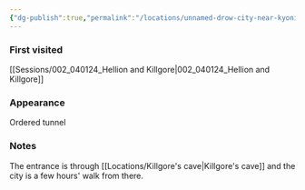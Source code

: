 ```yaml
---
{"dg-publish":true,"permalink":"/locations/unnamed-drow-city-near-kyonin/","tags":["location"],"noteIcon":"location"}
---
```


### First visited
[[Sessions/002_040124_Hellion and Killgore\|002_040124_Hellion and Killgore]]
### Appearance
Ordered tunnel
### Notes
The entrance is through [[Locations/Killgore's cave\|Killgore's cave]] and the city is a few hours' walk from there.